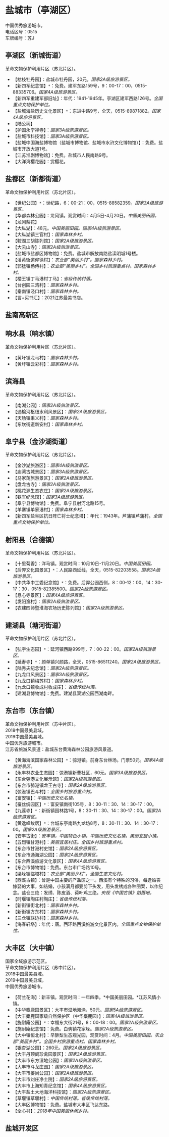 # 盐城市（亭湖区）  
中国优秀旅游城市。  
电话区号：0515  
车牌编号：苏J  

## 亭湖区（新城街道）  
革命文物保护利用片区（苏北片区）。  
* 【枯枝牡丹园】：盐城市牡丹园，20元。*国家2A级旅游景区。*  
* 【新四军纪念馆】`*`：免费。建军东路159号，9：00-17：00，0515-88335706。*国家4A级旅游景区。*  
* 【新四军重建军部旧址】：年代：1941-1945年。亭湖区建军西路126号。*全国重点文物保护单位。*  
* 【盐城海盐历史文化景区】`*`：东进中路9号，全天，0515-89871882。*国家4A级旅游景区。*  
* 【陆公祠】  
* 【护国永宁禅寺】：*国家3A级旅游景区。*  
* 【盐城市科技馆】：*国家3A级旅游景区。*  
* 【盐城中国海盐博物馆（盐城市博物馆、盐城市水浒文化博物馆）】：免费。盐城市开放大道1号。  
* 【江苏淮剧博物馆】：免费。盐城市人民南路9号。  
* 【大洋湾樱花园】：赏樱花。  

## 盐都区（新都街道）  
革命文物保护利用片区（苏北片区）。  
* 【世纪公园】`*`：世纪路，6：00-21：00，0515-88582359。*国家3A级旅游景区。*  
* 【华都森林公园】：龙冈镇。观赏时间：4月5日-4月20日。*中国美丽田园。*  
* 【龙冈梨花】  
* 【大纵湖】：48元。*中国美丽田园。国家4A级旅游景区。*  
* 【大纵湖镇三官村】：*国家森林乡村。*  
* 【鞍湖三胡陈列馆】：*国家2A级旅游景区。*  
* 【大云山寺】：*国家2A级旅游景区。*  
* 【盐城市盐都区博物馆】：免费。盐城市解放南路盐渎明城1号楼。  
* 【潘黄街道仰徐村】：*农业部“美丽乡村”。国家森林乡村。*  
* 【郭猛镇杨侍村】：*农业部“美丽乡村”。全国乡村旅游重点村。国家森林乡村。*  
* 【楼王镇丁马港村丁马】：*省级传统村落。*  
* 【台创园三湾村】：*国家森林乡村。*  
* 【秦南镇泾口村】：*国家森林乡村。*  
* 【言+买书汇】：2021江苏最美书店。  

## 盐南高新区  

## 响水县（响水镇）  
革命文物保护利用片区（苏北片区）。  
* 【黄圩镇龙马村】：*国家森林乡村。*  
* 【黄圩镇云彩村】：*国家森林乡村。*  

## 滨海县  
革命文物保护利用片区（苏北片区）。  
* 【南湖公园】：*国家2A级旅游景区。*  
* 【通榆河枢纽水利风景区】：*国家2A级旅游景区。*  
* 【天场镇秉义村】：*国家森林乡村。*  
* 【东坎街道新安村】：*国家森林乡村。*  

## 阜宁县（金沙湖街道）  
革命文物保护利用片区（苏北片区）。  
* 【金沙湖旅游区】：*国家4A级旅游景区。*  
* 【庙湾古城景区】：*国家3A级旅游景区。*  
* 【马家荡旅游景区】：*国家2A级旅游景区。*  
* 【盘龙古寺】：*国家2A级旅游景区。*  
* 【桃花源生态农庄】：*国家2A级旅游景区。*  
* 【铁军纪念馆】：*国家3A级旅游景区。*  
* 【阜宁县博物馆】：免费。阜宁县射河北路15号。  
* 【羊寨镇单家港村】：*国家森林乡村。*  
* 【新四军盐阜区抗日阵亡将士纪念塔】：年代：1943年。芦蒲镇芦蒲村。*全国重点文物保护单位。*  

## 射阳县（合德镇）  
革命文物保护利用片区（苏北片区）。  
* 【十里菊香】：洋马镇。观赏时间：10月10日-11月20日。*中国美丽田园。*  
* 【后羿文化园景区】`*`：人民路西延线，全天，0515-82203558。*国家3A级旅游景区。*  
* 【中共华中工委纪念馆】`*`：免费。后羿公园西侧，8：00-12：00、14：30-17：30，0515-82385500。*国家2A级旅游景区。*  
* 【息心寺景区】：*国家4A级旅游景区。*  
* 【发阳渔村】：*国家2A级旅游景区。*  
* 【农建四师暨淮海农场历史陈列馆】：*国家2A级旅游景区。*  

## 建湖县（塘河街道）  
革命文物保护利用片区（苏北片区）。  
* 【弘宇生态园】`*`：延河镇西路999号，7：00-22：00。*国家2A级旅游景区。*  
* 【延寿寺】`*`：颜单镇兴颜路，全天，0515-86511240。*国家2A级旅游景区。*  
* 【陆秀夫纪念馆】：*国家2A级旅游景区。*  
* 【九龙口风景区】：*国家3A级旅游景区。*  
* 【九龙口镇梅苏村】：*国家森林乡村。*  
* 【九龙口镇收成村收成庄】：*省级传统村落。*  
* 【建湖县博物馆】：免费。建湖县双湖公园西湖南畔。  

## 东台市（东台镇）  
革命文物保护利用片区（苏中片区）。  
2018中国最美县域。  
2019中国最美县域。  
中国优秀旅游城市。  
江苏省旅游风景道：盐城东台黄海森林公园旅游风景道。  
* 【黄海海滨国家森林公园】`*`：弶港镇。前身东台林场。门票50元。*国家4A级旅游景区。*  
* 【永丰林农业生态园】：弶港镇新曹社区，60元。*国家3A级旅游景区。*  
* 【东台弶港文化展示馆】：*国家2A级旅游景区。*  
* 【东台市弶港镇龙王古寺】：*国家2A级旅游景区。*  
* 【弶港镇巴斗村】：*全国乡村旅游重点村。*  
* 【富安镇】：*中国历史文化名镇。*  
* 【蚕丝绸园区】`*`：富安镇南街105号，8：30-11：30、14：30-17：00。  
* 【九莲寺】`*`：新街镇园林路1号，8：30-11：30、14：30-17：00。*国家2A级旅游景区。*  
* 【黄逸峰故居】`*`：台城东亭南路九龙坊8号，8：30-11：30、14：30-17：00。*国家2A级旅游景区。*  
* 【安丰古街】：*安丰镇，中国特色小镇。中国历史文化名镇。美丽宜居小镇。*  
* 【五烈镇甘港村】：*美丽宜居村庄。全国乡村旅游重点村。*  
* 【东台市甘港村史馆】：*国家2A级旅游景区。*  
* 【东台市通海湖公园】：*国家2A级旅游景区。*  
* 【东台西溪旅游文化景区】：*国家4A级旅游景区。*  
* 【东台市博物馆】：免费。东台市广场路10号。  
* 【梁垛镇临塔村】：*农业部“美丽乡村”。全国生态文化村。*  
* 【西溪古镇】：曾是中国主要的产盐区之一。西溪有个特殊的习俗，每逢婚丧嫁娶的大事，如结婚，小孩满月都要剪下头发，用头发绣成各种图案，以作纪念。盐仓三绝：发绣、陈皮酒、荷叶鸡三绝。*央视《中国古镇》拍摄地。*  
* 【时堰镇陶庄村陶庄】：*省级传统村落。*  
* 【新街镇街北村】：*国家森林乡村。*  
* 【新街镇方东村】：*国家森林乡村。*  
* 【三仓镇联边村】：*国家森林乡村。*  
* 【海春轩塔】：年代：唐。西环路西溪旅游文化景区内。*全国重点文物保护单位。*  

## 大丰区（大中镇）  
国家全域旅游示范区。  
革命文物保护利用片区（苏中片区）。  
2018中国最美县域。  
2019中国最美县域。  
中国优秀旅游城市。  
* 【荷兰花海】：新丰镇。观赏时间：一年四季。*中国美丽田园。*江苏风情小镇。  
* 【中华麋鹿园景区】：大丰市湿地滩涂，50元。*国家5A级旅游景区。*  
* 【大丰麋鹿国家级自然保护区（中华麋鹿园）】：*国家4A级旅游景区。*  
* 【施耐庵公园】`*`：幸福东大街21号，8：00-18：00。*国家2A级旅游景区。*  
* 【施耐庵纪念馆】：免费。白驹镇花家垛。*国家2A级旅游景区。*  
* 【大中镇恒北村】：早酥梨生态观光园，观赏时间：4月。*中国美丽田园。农业部“美丽乡村”。全国乡村旅游重点村。国家森林乡村。*  
* 【银杏湖公园】：260元。*国家2A级旅游景区。*  
* 【大丰丹顶鹤珍禽园景区】：*国家3A级旅游景区。*  
* 【大丰市东方湿地公园】：*国家2A级旅游景区。*  
* 【大丰市斗龙庄园】：*国家2A级旅游景区。*  
* 【大丰市姜尚公园】：*国家2A级旅游景区。*  
* 【大丰市刘庄净土院】：*国家2A级旅游景区。*  
* 【大丰市上海知青纪念馆】：*国家4A级旅游景区。*  
* 【大丰盐土大地海洋科技馆】：*国家2A级旅游景区。*  
* 【草堰镇草堰村】：*中国传统村落。省级传统村落。*  
* 【大丰区博物馆】：免费。盐城市大丰区飞达东路。  
* 【全心村】：*2018年中国美丽休闲乡村。*  

## 盐城开发区  
